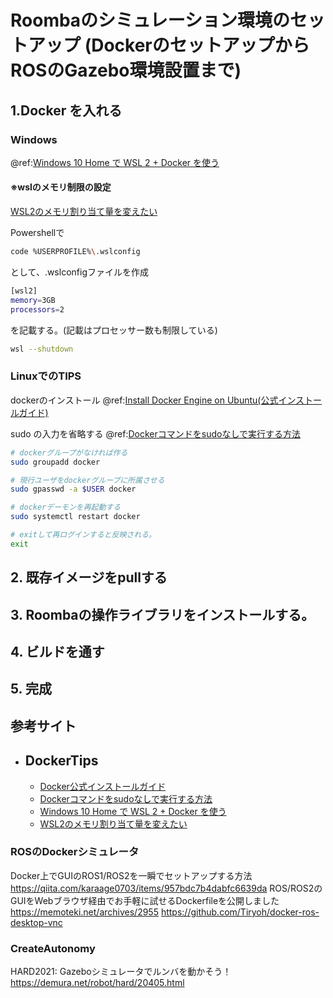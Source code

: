 Roombaのシミュレーション環境のセットアップ
(DockerのセットアップからROSのGazebo環境設置まで)
===============================

## 1.Docker を入れる

### Windows
@ref:[Windows 10 Home で WSL 2 + Docker を使う][4]

#### ※wslのメモリ制限の設定 
[WSL2のメモリ割り当て量を変えたい][3]

Powershellで
``` bash
code %USERPROFILE%\.wslconfig
``` 
として、.wslconfigファイルを作成
``` bash
[wsl2]
memory=3GB
processors=2
``` 
を記載する。(記載はプロセッサー数も制限している)

``` bash
wsl --shutdown
``` 

### LinuxでのTIPS

dockerのインストール
@ref:[Install Docker Engine on Ubuntu(公式インストールガイド)][2]

sudo の入力を省略する
@ref:[Dockerコマンドをsudoなしで実行する方法][1]
``` bash
# dockerグループがなければ作る
sudo groupadd docker

# 現行ユーザをdockerグループに所属させる
sudo gpasswd -a $USER docker

# dockerデーモンを再起動する
sudo systemctl restart docker

# exitして再ログインすると反映される。
exit
``` 

## 2. 既存イメージをpullする



## 3. Roombaの操作ライブラリをインストールする。

## 4. ビルドを通す

## 5. 完成


## 参考サイト
- ## DockerTips
  - [Docker公式インストールガイド][2]
  - [Dockerコマンドをsudoなしで実行する方法][1]
  - [Windows 10 Home で WSL 2 + Docker を使う][4]
  - [WSL2のメモリ割り当て量を変えたい][3]
 
[1]:https://qiita.com/DQNEO/items/da5df074c48b012152ee
[2]:https://docs.docker.com/engine/install/ubuntu/
[3]:https://qiita.com/Ischca/items/121d91eb3b1a0a1cd8a8
[4]:https://qiita.com/KoKeCross/items/a6365af2594a102a817b

### ROSのDockerシミュレータ
Docker上でGUIのROS1/ROS2を一瞬でセットアップする方法
https://qiita.com/karaage0703/items/957bdc7b4dabfc6639da
ROS/ROS2のGUIをWebブラウザ経由でお手軽に試せるDockerfileを公開しました
https://memoteki.net/archives/2955
https://github.com/Tiryoh/docker-ros-desktop-vnc
### CreateAutonomy
HARD2021: Gazeboシミュレータでルンバを動かそう！
https://demura.net/robot/hard/20405.html

